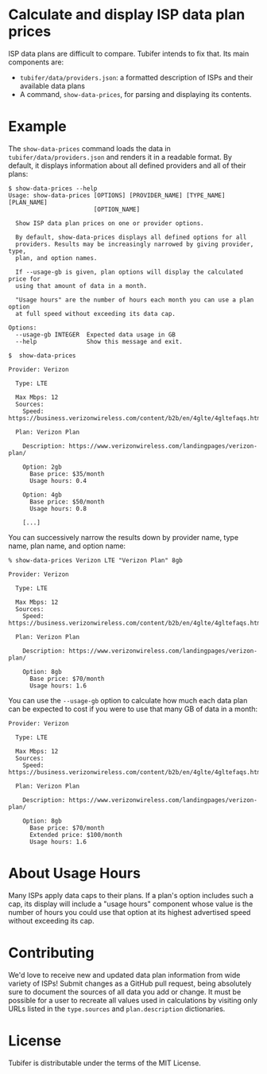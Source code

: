 # Calculate and display ISP data plan prices

ISP data plans are difficult to compare. Tubifer intends to fix that. Its main components are:

* `tubifer/data/providers.json`: a formatted description of ISPs and their available data plans
* A command, `show-data-prices`, for parsing and displaying its contents.

# Example

The `show-data-prices` command loads the data in `tubifer/data/providers.json` and renders it in a readable format. By default, it displays information about all defined providers and all of their plans:

```text
$ show-data-prices --help
Usage: show-data-prices [OPTIONS] [PROVIDER_NAME] [TYPE_NAME] [PLAN_NAME]
                        [OPTION_NAME]

  Show ISP data plan prices on one or provider options.

  By default, show-data-prices displays all defined options for all
  providers. Results may be increasingly narrowed by giving provider, type,
  plan, and option names.

  If --usage-gb is given, plan options will display the calculated price for
  using that amount of data in a month.

  "Usage hours" are the number of hours each month you can use a plan option
  at full speed without exceeding its data cap.

Options:
  --usage-gb INTEGER  Expected data usage in GB
  --help              Show this message and exit.

$  show-data-prices

Provider: Verizon

  Type: LTE

  Max Mbps: 12
  Sources:
    Speed: https://business.verizonwireless.com/content/b2b/en/4glte/4gltefaqs.html

  Plan: Verizon Plan

    Description: https://www.verizonwireless.com/landingpages/verizon-plan/

    Option: 2gb
      Base price: $35/month
      Usage hours: 0.4

    Option: 4gb
      Base price: $50/month
      Usage hours: 0.8

    [...]
```

You can successively narrow the results down by provider name, type name, plan name, and option name:

```text
% show-data-prices Verizon LTE "Verizon Plan" 8gb

Provider: Verizon

  Type: LTE

  Max Mbps: 12
  Sources:
    Speed: https://business.verizonwireless.com/content/b2b/en/4glte/4gltefaqs.html

  Plan: Verizon Plan

    Description: https://www.verizonwireless.com/landingpages/verizon-plan/

    Option: 8gb
      Base price: $70/month
      Usage hours: 1.6
```

You can use the `--usage-gb` option to calculate how much each data plan can be expected to cost if you were to use that many GB of data in a month:

```text
Provider: Verizon

  Type: LTE

  Max Mbps: 12
  Sources:
    Speed: https://business.verizonwireless.com/content/b2b/en/4glte/4gltefaqs.html

  Plan: Verizon Plan

    Description: https://www.verizonwireless.com/landingpages/verizon-plan/

    Option: 8gb
      Base price: $70/month
      Extended price: $100/month
      Usage hours: 1.6
```

# About Usage Hours

Many ISPs apply data caps to their plans. If a plan's option includes such a cap, its display will include a "usage hours" component whose value is the number of hours you could use that option at its highest advertised speed without exceeding its cap.

# Contributing

We'd love to receive new and updated data plan information from wide variety of ISPs! Submit changes as a GitHub pull request, being absolutely sure to document the sources of all data you add or change. It must be possible for a user to recreate all values used in calculations by visiting only URLs listed in the `type.sources` and `plan.description` dictionaries.

# License

Tubifer is distributable under the terms of the MIT License.
